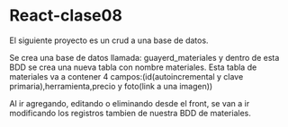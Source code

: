 # React-clase08

El siguiente proyecto es un crud a una base de datos.

Se crea una base de datos llamada: guayerd_materiales y dentro de esta BDD se crea una nueva tabla con nombre materiales. Esta tabla de materiales va a contener 4 campos:(id(autoincremental y clave primaria),herramienta,precio y foto(link a una imagen))

Al ir agregando, editando o eliminando desde el front, se van a ir modificando los registros tambien de nuestra BDD de materiales.
